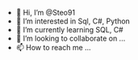 - 👋 Hi, I’m @Steo91
- 👀 I’m interested in Sql, C#, Python
- 🌱 I’m currently learning SQL, C#
- 💞️ I’m looking to collaborate on ...
- 📫 How to reach me ...

<!---
Steo91/Steo91 is a ✨ special ✨ repository because its `README.md` (this file) appears on your GitHub profile.
You can click the Preview link to take a look at your changes.
--->
